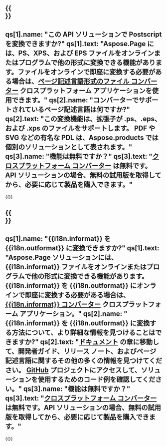 ﻿---
meta: true
translation: true
deploy: false
---

{{<section faq>}}
---
qs[1].name: "この API ソリューションで Postscript を変換できますか?"
qs[1].text: "Aspose.Page には、PS、XPS、および EPS ファイルをオンラインまたはプログラムで他の形式に変換できる機能があります。ファイルをオンラインで即座に変換する必要がある場合は、[ページ記述言語形式のファイル コンバーター](https://products.aspose.app/page/conversion/) クロスプラットフォーム アプリケーションを使用できます。"
qs[2].name: "コンバーターでサポートされているページ記述言語は何ですか?"
qs[2].text: "この変換機能は、拡張子が .ps、.eps、および .xps のファイルをサポートします。 PDF や SVG などの有名な PDL は、Aspose.products では個別のソリューションとして表されます。"
qs[3].name: "機能は無料ですか？"
qs[3].text: "[クロスプラットフォーム コンバーター](https://products.aspose.app/page/conversion) は無料です。API ソリューションの場合、無料の試用版を取得してから、必要に応じて製品を購入できます。"
---

{{<import path="/meta/schemas.md" section="faq">}} 

{{<section faqchild>}}
---
qs[1].name: "{{i18n.informat}} を {{i18n.outformat}} に変換できますか?"
qs[1].text: "Aspose.Page ソリューションには、{{i18n.informat}} ファイルをオンラインまたはプログラムで他の形式に変換できる機能があります。 {{i18n.informat}} を {{i18n.outformat}} にオンラインで即座に変換する必要がある場合は、[{{i18n.informat}} コンバーター](https://products.aspose.app/page/conversion/{{i18n.informatlower}}) クロスプラットフォーム アプリケーション。"
qs[2].name: "{{i18n.informat}} を {{i18n.outformat}} に変換する方法について、より詳細な情報を見つけることはできますか?"
qs[2].text: "[ドキュメント](https://docs.aspose.com/page/) の章に移動して、開発者ガイド、リリース ノート、およびページ記述言語に関するその他の多くの情報を見つけてください。 [GitHub](https://github.com/aspose-page) プロジェクトにアクセスして、ソリューションを使用するためのコード例を確認してください。"
qs[3].name: "機能は無料ですか？"
qs[3].text: "[クロスプラットフォーム コンバーター](https://products.aspose.app/page/conversion) は無料です。API ソリューションの場合、無料の試用版を取得してから、必要に応じて製品を購入できます。"
---

{{<import path="/meta/schemas.md" section="faq">}} 
